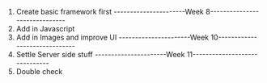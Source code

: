 1. Create basic framework first
----------------------Week 8------------------------------
2. Add in Javascript
3. Add in Images and improve UI
----------------------Week 10------------------------------
4. Settle Server side stuff
----------------------Week 11------------------------------
5. Double check